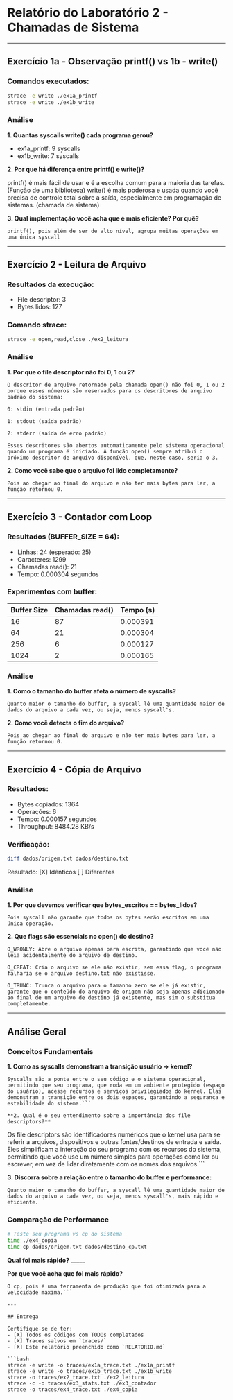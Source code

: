 # Relatório do Laboratório 2 - Chamadas de Sistema

---

## Exercício 1a - Observação printf() vs 1b - write()

### Comandos executados:
```bash
strace -e write ./ex1a_printf
strace -e write ./ex1b_write
```

### Análise

**1. Quantas syscalls write() cada programa gerou?**
- ex1a_printf: 9 syscalls
- ex1b_write: 7 syscalls

**2. Por que há diferença entre printf() e write()?**

printf() é mais fácil de usar e é a escolha comum para a maioria das tarefas. (Função de uma biblioteca)
write() é mais poderosa e usada quando você precisa de controle total sobre a saída, especialmente em programação de sistemas. (chamada de sistema)


**3. Qual implementação você acha que é mais eficiente? Por quê?**

```
printf(), pois além de ser de alto nível, agrupa muitas operações em uma única syscall
```

---

## Exercício 2 - Leitura de Arquivo

### Resultados da execução:
- File descriptor: 3
- Bytes lidos: 127

### Comando strace:
```bash
strace -e open,read,close ./ex2_leitura
```

### Análise

**1. Por que o file descriptor não foi 0, 1 ou 2?**

```
O descritor de arquivo retornado pela chamada open() não foi 0, 1 ou 2 porque esses números são reservados para os descritores de arquivo padrão do sistema:

0: stdin (entrada padrão)

1: stdout (saída padrão)

2: stderr (saída de erro padrão)

Esses descritores são abertos automaticamente pelo sistema operacional quando um programa é iniciado. A função open() sempre atribui o próximo descritor de arquivo disponível, que, neste caso, seria o 3.
```

**2. Como você sabe que o arquivo foi lido completamente?**

```
Pois ao chegar ao final do arquivo e não ter mais bytes para ler, a função retornou 0.
```

---

## Exercício 3 - Contador com Loop

### Resultados (BUFFER_SIZE = 64):
- Linhas: 24 (esperado: 25)
- Caracteres: 1299
- Chamadas read(): 21
- Tempo: 0.000304 segundos

### Experimentos com buffer:

| Buffer Size | Chamadas read() | Tempo (s) |
|-------------|-----------------|-----------|
| 16          |       87        | 0.000391  |
| 64          |       21        | 0.000304  |
| 256         |        6        | 0.000127  |
| 1024        |        2        | 0.000165  |

### Análise

**1. Como o tamanho do buffer afeta o número de syscalls?**

```
Quanto maior o tamanho do buffer, a syscall lê uma quantidade maior de dados do arquivo a cada vez, ou seja, menos syscall's.
```

**2. Como você detecta o fim do arquivo?**

```
Pois ao chegar ao final do arquivo e não ter mais bytes para ler, a função retornou 0.
```

---

## Exercício 4 - Cópia de Arquivo

### Resultados:
- Bytes copiados: 1364
- Operações: 6
- Tempo: 0.000157 segundos
- Throughput: 8484.28 KB/s

### Verificação:
```bash
diff dados/origem.txt dados/destino.txt
```
Resultado: [X] Idênticos [ ] Diferentes

### Análise

**1. Por que devemos verificar que bytes_escritos == bytes_lidos?**

```
Pois syscall não garante que todos os bytes serão escritos em uma única operação.
```

**2. Que flags são essenciais no open() do destino?**

```
O_WRONLY: Abre o arquivo apenas para escrita, garantindo que você não leia acidentalmente do arquivo de destino.

O_CREAT: Cria o arquivo se ele não existir, sem essa flag, o programa falharia se o arquivo destino.txt não existisse.

O_TRUNC: Trunca o arquivo para o tamanho zero se ele já existir, garante que o conteúdo do arquivo de origem não seja apenas adicionado ao final de um arquivo de destino já existente, mas sim o substitua completamente.
```

---

## Análise Geral

### Conceitos Fundamentais

**1. Como as syscalls demonstram a transição usuário → kernel?**

```
Syscalls são a ponte entre o seu código e o sistema operacional, permitindo que seu programa, que roda em um ambiente protegido (espaço do usuário), acesse recursos e serviços privilegiados do kernel. Elas demonstram a transição entre os dois espaços, garantindo a segurança e estabilidade do sistema.```

**2. Qual é o seu entendimento sobre a importância dos file descriptors?**

```
Os file descriptors são identificadores numéricos que o kernel usa para se referir a arquivos, dispositivos e outras fontes/destinos de entrada e saída. Eles simplificam a interação do seu programa com os recursos do sistema, permitindo que você use um número simples para operações como ler ou escrever, em vez de lidar diretamente com os nomes dos arquivos.```

**3. Discorra sobre a relação entre o tamanho do buffer e performance:**

```
Quanto maior o tamanho do buffer, a syscall lê uma quantidade maior de dados do arquivo a cada vez, ou seja, menos syscall's, mais rápido e eficiente.
```

### Comparação de Performance

```bash
# Teste seu programa vs cp do sistema
time ./ex4_copia
time cp dados/origem.txt dados/destino_cp.txt
```

**Qual foi mais rápido?** _____

**Por que você acha que foi mais rápido?**

```
O cp, pois é uma ferramenta de produção que foi otimizada para a velocidade máxima.```

---

## Entrega

Certifique-se de ter:
- [X] Todos os códigos com TODOs completados
- [X] Traces salvos em `traces/`
- [X] Este relatório preenchido como `RELATORIO.md`

```bash
strace -e write -o traces/ex1a_trace.txt ./ex1a_printf
strace -e write -o traces/ex1b_trace.txt ./ex1b_write
strace -o traces/ex2_trace.txt ./ex2_leitura
strace -c -o traces/ex3_stats.txt ./ex3_contador
strace -o traces/ex4_trace.txt ./ex4_copia
```
